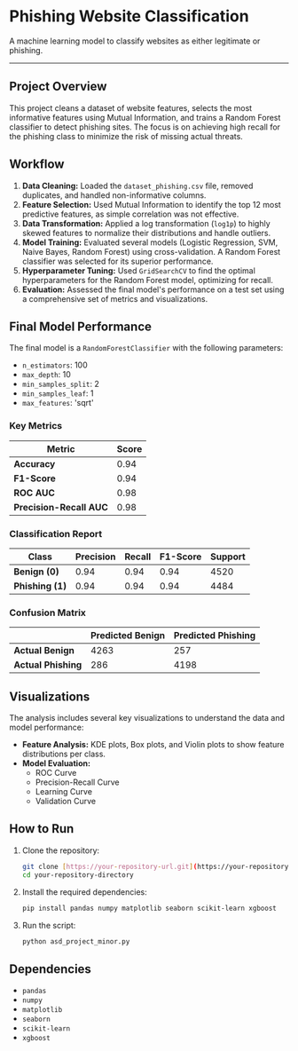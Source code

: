# Phishing Website Classification

A machine learning model to classify websites as either legitimate or phishing.

---

## Project Overview

This project cleans a dataset of website features, selects the most informative features using Mutual Information, and trains a Random Forest classifier to detect phishing sites. The focus is on achieving high recall for the phishing class to minimize the risk of missing actual threats.

## Workflow

1.  **Data Cleaning:** Loaded the `dataset_phishing.csv` file, removed duplicates, and handled non-informative columns.
2.  **Feature Selection:** Used Mutual Information to identify the top 12 most predictive features, as simple correlation was not effective.
3.  **Data Transformation:** Applied a log transformation (`log1p`) to highly skewed features to normalize their distributions and handle outliers.
4.  **Model Training:** Evaluated several models (Logistic Regression, SVM, Naive Bayes, Random Forest) using cross-validation. A Random Forest classifier was selected for its superior performance.
5.  **Hyperparameter Tuning:** Used `GridSearchCV` to find the optimal hyperparameters for the Random Forest model, optimizing for recall.
6.  **Evaluation:** Assessed the final model's performance on a test set using a comprehensive set of metrics and visualizations.

## Final Model Performance

The final model is a `RandomForestClassifier` with the following parameters:
- `n_estimators`: 100
- `max_depth`: 10
- `min_samples_split`: 2
- `min_samples_leaf`: 1
- `max_features`: 'sqrt'

### Key Metrics

| Metric                  | Score |
| ----------------------- | ----- |
| **Accuracy** | 0.94  |
| **F1-Score** | 0.94  |
| **ROC AUC** | 0.98  |
| **Precision-Recall AUC**| 0.98  |

### Classification Report

| Class      | Precision | Recall | F1-Score | Support |
| ---------- | --------- | ------ | -------- | ------- |
| **Benign (0)** | 0.94      | 0.94   | 0.94     | 4520    |
| **Phishing (1)** | 0.94      | 0.94   | 0.94     | 4484    |

### Confusion Matrix

|            | Predicted Benign | Predicted Phishing |
| ---------- | ---------------- | ------------------ |
| **Actual Benign** | 4263             | 257                |
| **Actual Phishing**| 286              | 4198               |

## Visualizations

The analysis includes several key visualizations to understand the data and model performance:
- **Feature Analysis:** KDE plots, Box plots, and Violin plots to show feature distributions per class.
- **Model Evaluation:**
    - ROC Curve
    - Precision-Recall Curve
    - Learning Curve
    - Validation Curve

## How to Run

1.  Clone the repository:
    ```bash
    git clone [https://your-repository-url.git](https://your-repository-url.git)
    cd your-repository-directory
    ```
2.  Install the required dependencies:
    ```bash
    pip install pandas numpy matplotlib seaborn scikit-learn xgboost
    ```
3.  Run the script:
    ```bash
    python asd_project_minor.py
    ```

## Dependencies

- `pandas`
- `numpy`
- `matplotlib`
- `seaborn`
- `scikit-learn`
- `xgboost`
